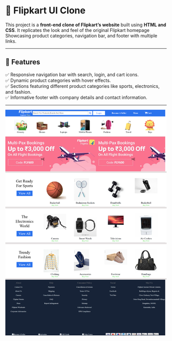 # 🛒 Flipkart UI Clone

This project is a **front-end clone of Flipkart’s website** built using **HTML and CSS**.
It replicates the look and feel of the original Flipkart homepage 
Showcasing product categories, navigation bar, and footer with multiple links.

---

## 🎯 Features
✅ Responsive navigation bar with search, login, and cart icons.  
✅ Dynamic product categories with hover effects.  
✅ Sections featuring different product categories like sports, electronics, and fashion.  
✅ Informative footer with company details and contact information.  

---

![Homepage Screenshot](project.png)

